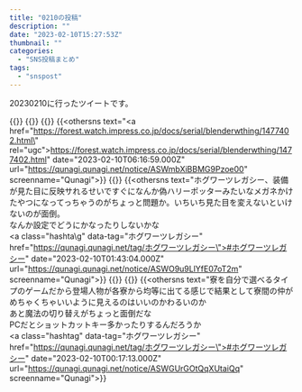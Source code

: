 ```yaml
---
title: "0210の投稿"
description: ""
date: "2023-02-10T15:27:53Z"
thumbnail: ""
categories:
  - "SNS投稿まとめ"
tags:
  - "snspost"
---
```

20230210に行ったツイートです。
<!--more-->
{{<othersns text="奏章プロローグDone<br/>さっさと終わって欲しい気持ちと当たったものに全力ベットして作品を出し続けて欲しい気持ちと" date="2023-02-10T10:13:43.000Z" url="https://qunagi.qunagi.net/notice/ASX7jPNGA8H6ukcfRY" screenname="Qunagi">}}
{{<othersns text="スキルツリーとかあるのか?<br/>ということはまだまだそのレベルの要素すら開放できてない進行度合いなんだな、自分" date="2023-02-10T09:06:45.000Z" url="https://qunagi.qunagi.net/notice/ASX1kstBJSef19sHFQ" screenname="Qunagi">}}
{{<othersns text="今日は最優先で投稿を集めるスクリプト、というか集めた後の処理を直す。<br/>週末は髪切って、火曜は親知らず抜く<br/>同じ歯に対する治療だから切り開き具合が前回とそう変わるとは思えないから腫れ方も変わらないだろうな。その点ちょっとナーバス" date="2023-02-10T09:01:21.000Z" url="https://qunagi.qunagi.net/notice/ASX1GxKeEHp46sS0Nk" screenname="Qunagi">}}
{{<othersns text="<a href=\"https://forest.watch.impress.co.jp/docs/serial/blenderwthing/1477402.html\" rel=\"ugc\">https://forest.watch.impress.co.jp/docs/serial/blenderwthing/1477402.html</a>" date="2023-02-10T06:16:59.000Z" url="https://qunagi.qunagi.net/notice/ASWmbXiBBMG9Pzoe00" screenname="Qunagi">}}
{{<othersns text="全投稿の中からフォローしてる人の投稿を数十件取り出す、って処理になるからそうなるか" date="2023-02-10T01:46:45.000Z" url="https://qunagi.qunagi.net/notice/ASWOUG5ltXexqTqQfw" screenname="Qunagi">}}
{{<othersns text="ホグワーツレガシー、装備が見た目に反映サれるせいですぐになんか偽ハリーポッターみたいなメガネかけたやつになってっちゃうのがちょっと問題か。いちいち見た目を変えないといけないのが面倒。<br/>なんか設定でどうにかなったりしないかな<br/><a class=\"hashta\g" data-tag=\"ホグワーツレガシー\" href=\"https://qunagi.qunagi.net/tag/ホグワーツレガシー\">#ホグワーツレガシー</a>" date="2023-02-10T01:43:04.000Z" url="https://qunagi.qunagi.net/notice/ASWO9u9LlYfE07oT2m" screenname="Qunagi">}}
{{<othersns text="というか&amp;ampみたいにHTMLのエスケープされてるから&quot;を気にしなくて大丈夫だと思ってそのまま突っ込んだのが問題か" date="2023-02-10T00:37:52.000Z" url="https://qunagi.qunagi.net/notice/ASWIL4Dk417shBo4sS" screenname="Qunagi">}}
{{<othersns text="pleroma、APIでハッシュタグ付きの投稿を取得するとHTMLのリンクが入った状態で取れるんだな<br/>ちょっと扱いを考えないといけないか" date="2023-02-10T00:28:21.000Z" url="https://qunagi.qunagi.net/notice/ASWHUOvQM1T3Yt7qWu" screenname="Qunagi">}}
{{<othersns text="寮を自分で選べるタイプのゲームだから登場人物が各寮から均等に出てる感じで結果として寮間の仲がめちゃくちゃいいように見えるのはいいのかわるいのか<br/>あと魔法の切り替えがちょっと面倒だな<br/>PCだとショットカットキー多かったりするんだろうか<br/><a class=\"hashtag\" data-tag=\"ホグワーツレガシー\" href=\"https://qunagi.qunagi.net/tag/ホグワーツレガシー\">#ホグワーツレガシー</a>" date="2023-02-10T00:17:13.000Z" url="https://qunagi.qunagi.net/notice/ASWGUrGOtQqXUtaiQq" screenname="Qunagi">}}
